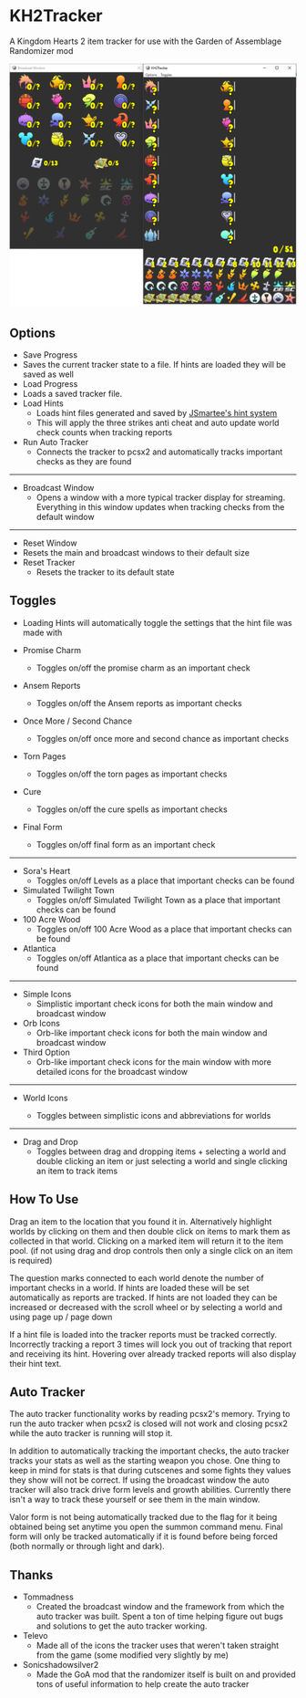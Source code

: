 # KH2Tracker
A Kingdom Hearts 2 item tracker for use with the Garden of Assemblage Randomizer mod

![Screenshot](KH2Tracker.png)

## Options
* Save Progress
 * Saves the current tracker state to a file. If hints are loaded they will be saved as well
* Load Progress
 * Loads a saved tracker file.
* Load Hints
  * Loads hint files generated and saved by [JSmartee's hint system](https://jsmartee.github.io/kh2fm-hints-demo/)
  * This will apply the three strikes anti cheat and auto update world check counts when tracking reports
* Run Auto Tracker
  * Connects the tracker to pcsx2 and automatically tracks important checks as they are found

***

* Broadcast Window
  * Opens a window with a more typical tracker display for streaming. Everything in this window updates when tracking checks from the default window
  
***
  
* Reset Window
 * Resets the main and broadcast windows to their default size
* Reset Tracker
  * Resets the tracker to its default state 
  
## Toggles
* Loading Hints will automatically toggle the settings that the hint file was made with

* Promise Charm
  * Toggles on/off the promise charm as an important check
* Ansem Reports
  * Toggles on/off the Ansem reports as important checks
* Once More / Second Chance
  * Toggles on/off once more and second chance as important checks
* Torn Pages
  * Toggles on/off the torn pages as important checks
* Cure
  * Toggles on/off the cure spells as important checks
* Final Form
  * Toggles on/off final form as an important check
  
***
  
* Sora's Heart
  * Toggles on/off Levels as a place that important checks can be found
* Simulated Twilight Town
  * Toggles on/off Simulated Twilight Town as a place that important checks can be found
* 100 Acre Wood
  * Toggles on/off 100 Acre Wood as a place that important checks can be found
* Atlantica
  * Toggles on/off Atlantica as a place that important checks can be found
  
***

* Simple Icons
  * Simplistic important check icons for both the main window and broadcast window
* Orb Icons
  * Orb-like important check icons for both the main window and broadcast window
* Third Option
  * Orb-like important check icons for the main window with more detailed icons for the broadcast window
  
***
* World Icons

  * Toggles between simplistic icons and abbreviations for worlds
  
***

* Drag and Drop
  * Toggles between drag and dropping items + selecting a world and double clicking an item or just selecting a world and single clicking an item to track items
  
## How To Use

Drag an item to the location that you found it in. Alternatively highlight worlds by clicking on them and then double click on items to mark them as collected in that world. Clicking on a marked item will return it to the item pool. (if not using drag and drop controls then only a single click on an item is required)

The question marks connected to each world denote the number of important checks in a world. If hints are loaded these will be set automatically as reports are tracked. If hints are not loaded they can be increased or decreased with the scroll wheel or by selecting a world and using page up / page down

If a hint file is loaded into the tracker reports must be tracked correctly. Incorrectly tracking a report 3 times will lock you out of tracking that report and receiving its hint. Hovering over already tracked reports will also display their hint text.

## Auto Tracker

The auto tracker functionality works by reading pcsx2's memory. Trying to run the auto tracker when pcsx2 is closed will not work and closing pcsx2 while the auto tracker is running will stop it.

In addition to automatically tracking the important checks, the auto tracker tracks your stats as well as the starting weapon you chose. One thing to keep in mind for stats is that during cutscenes and some fights they values they show will not be correct. If using the broadcast window the auto tracker will also track drive form levels and growth abilities. Currently there isn't a way to track these yourself or see them in the main window.

Valor form is not being automatically tracked due to the flag for it being obtained being set anytime you open the summon command menu. Final form will only be tracked automatically if it is found before being forced (both normally or through light and dark).

## Thanks

* Tommadness
  * Created the broadcast window and the framework from which the auto tracker was built. Spent a ton of time helping figure out bugs and solutions to get the auto tracker working.
* Televo
  * Made all of the icons the tracker uses that weren't taken straight from the game (some modified very slightly by me)
* Sonicshadowsilver2
  * Made the GoA mod that the randomizer itself is built on and provided tons of useful information to help create the auto tracker
